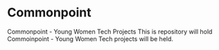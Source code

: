 # Commonpoint
Commonpoint - Young Women Tech Projects
This is repository will hold Commoinpoint - Young Women Tech projects will be held.
